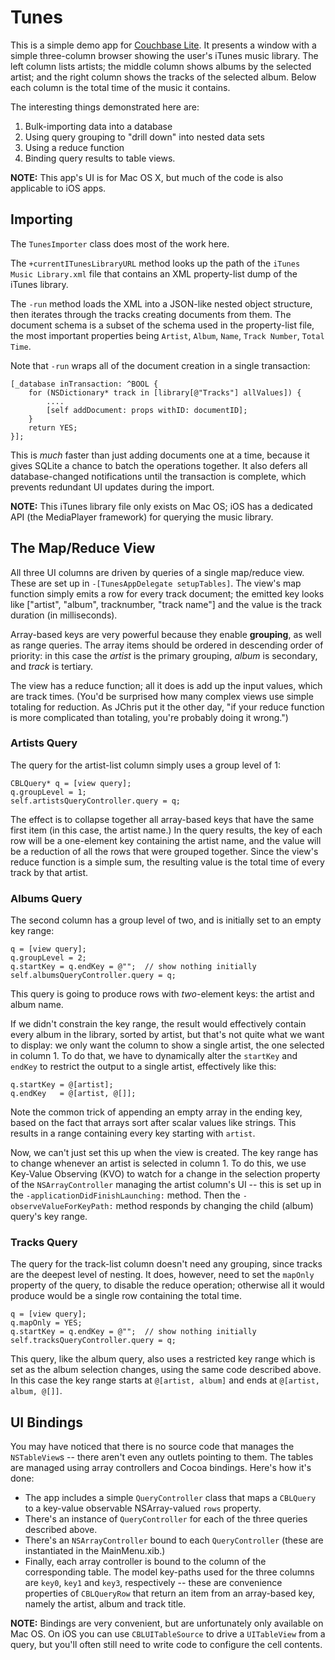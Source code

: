 # Tunes

This is a simple demo app for [Couchbase Lite](https://github.com/couchbase/couchbase-lite-ios). It presents a window with a simple three-column browser showing the user's iTunes music library. The left column lists artists; the middle column shows albums by the selected artist; and the right column shows the tracks of the selected album. Below each column is the total time of the music it contains.

The interesting things demonstrated here are:

1. Bulk-importing data into a database
2. Using query grouping to "drill down" into nested data sets
3. Using a reduce function
4. Binding query results to table views.

**NOTE:** This app's UI is for Mac OS X, but much of the code is also applicable to iOS apps.

## Importing

The `TunesImporter` class does most of the work here.

The `+currentITunesLibraryURL` method looks up the path of the `iTunes Music Library.xml` file that contains an XML property-list dump of the iTunes library.

The `-run` method loads the XML into a JSON-like nested object structure, then iterates through the tracks creating documents from them. The document schema is a subset of the schema used in the property-list file, the most important properties being `Artist`, `Album`, `Name`, `Track Number`, `Total Time`.

Note that `-run` wraps all of the document creation in a single transaction:

    [_database inTransaction: ^BOOL {
        for (NSDictionary* track in [library[@"Tracks"] allValues]) {
            ....
            [self addDocument: props withID: documentID];
        }
        return YES;
    }];

This is _much_ faster than just adding documents one at a time, because it gives SQLite a chance to batch the operations together. It also defers all database-changed notifications until the transaction is complete, which prevents redundant UI updates during the import.

**NOTE:** This iTunes library file only exists on Mac OS; iOS has a dedicated API (the MediaPlayer framework) for querying the music library.

## The Map/Reduce View

All three UI columns are driven by queries of a single map/reduce view. These are set up in `-[TunesAppDelegate setupTables]`. The view's map function simply emits a row for every track document; the emitted key looks like
    ["artist", "album", tracknumber, "track name"]
and the value is the track duration (in milliseconds).

Array-based keys are very powerful because they enable **grouping**, as well as range queries. The array items should be ordered in descending order of priority: in this case the _artist_ is the primary grouping, _album_ is secondary, and _track_ is tertiary.

The view has a reduce function; all it does is add up the input values, which are track times. (You'd be surprised how many complex views use simple totaling for reduction. As JChris put it the other day, "if your reduce function is more complicated than totaling, you're probably doing it wrong.")

### Artists Query

The query for the artist-list column simply uses a group level of 1:

    CBLQuery* q = [view query];
    q.groupLevel = 1;
    self.artistsQueryController.query = q;

The effect is to collapse together all array-based keys that have the same first item (in this case, the artist name.) In the query results, the key of each row will be a one-element key containing the artist name, and the value will be a reduction of all the rows that were grouped together. Since the view's reduce function is a simple sum, the resulting value is the total time of every track by that artist.

### Albums Query

The second column has a group level of two, and is initially set to an empty key range:

    q = [view query];
    q.groupLevel = 2;
    q.startKey = q.endKey = @"";  // show nothing initially
    self.albumsQueryController.query = q;

This query is going to produce rows with _two_-element keys: the artist and album name.

If we didn't constrain the key range, the result would effectively contain every album in the library, sorted by artist, but that's not quite what we want to display: we only want the column to show a single artist, the one selected in column 1. To do that, we have to dynamically alter the `startKey` and `endKey` to restrict the output to a single artist, effectively like this:

    q.startKey = @[artist];
    q.endKey   = @[artist, @[]];

Note the common trick of appending an empty array in the ending key, based on the fact that arrays sort after scalar values like strings. This results in a range containing every key starting with `artist`.

Now, we can't just set this up when the view is created. The key range has to change whenever an artist is selected in column 1. To do this, we use Key-Value Observing (KVO) to watch for a change in the selection property of the `NSArrayController` managing the artist column's UI -- this is set up in the `-applicationDidFinishLaunching:` method. Then the `-observeValueForKeyPath:` method responds by changing the child (album) query's key range.

### Tracks Query

The query for the track-list column doesn't need any grouping, since tracks are the deepest level of nesting. It does, however, need to set the `mapOnly` property of the query, to disable the reduce operation; otherwise all it would produce would be a single row containing the total time.

    q = [view query];
    q.mapOnly = YES;
    q.startKey = q.endKey = @"";  // show nothing initially
    self.tracksQueryController.query = q;

This query, like the album query, also uses a restricted key range which is set as the album selection changes, using the same code described above. In this case the key range starts at `@[artist, album]` and ends at `@[artist, album, @[]]`.

## UI Bindings

You may have noticed that there is no source code that manages the `NSTableView`s -- there aren't even any outlets pointing to them. The tables are managed using array controllers and Cocoa bindings. Here's how it's done:

* The app includes a simple `QueryController` class that maps a `CBLQuery` to a key-value observable NSArray-valued `rows` property.
* There's an instance of `QueryController` for each of the three queries described above.
* There's an `NSArrayController` bound to each `QueryController` (these are instantiated in the MainMenu.xib.)
* Finally, each array controller is bound to the column of the corresponding table. The model key-paths used for the three columns are `key0`, `key1` and `key3`, respectively -- these are convenience properties of `CBLQueryRow` that return an item from an array-based key, namely the artist, album and track title.

**NOTE:** Bindings are very convenient, but are unfortunately only available on Mac OS. On iOS you can use `CBLUITableSource` to drive a `UITableView` from a query, but you'll often still need to write code to configure the cell contents.
